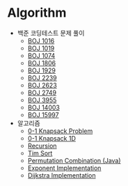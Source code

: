 # Algorithm

- 백준 코딩테스트 문제 풀이
  - [BOJ 1016](/contents/2020-10~2022-08/2021-07-26.md)
  - [BOJ 1019](/contents/2020-10~2022-08/2020-10-27.md)
  - [BOJ 1074](/contents/2020-10~2022-08/2021-04-18.md)
  - [BOJ 1806](/contents/2020-10~2022-08/2021-05-20.md)
  - [BOJ 1929](/contents/2020-10~2022-08/2021-07-18.md)
  - [BOJ 2239](/contents/2020-10~2022-08/2021-04-11.md)
  - [BOJ 2623](/contents/2020-10~2022-08/2021-05-04.md)
  - [BOJ 2749](/contents/2020-10~2022-08/2020-11-09.md)
  - [BOJ 3955](/contents/2020-10~2022-08/2021-06-26.md)
  - [BOJ 14003](/contents/2020-10~2022-08/2021-07-15.md)
  - [BOJ 15997](/contents/2020-10~2022-08/2021-05-12.md)
- 알고리즘
  - [0-1 Knapsack Problem](/contents/2023-01/2023-01-13.md)
  - [0-1 Knapsack 1D](/contents/2023-01/2023-01-14.md)
  - [Recursion](/contents/2023-02/2023-02-16.md)
  - [Tim Sort](/contents/2023-05/2023-05-03.md)
  - [Permutation Combination (Java)](/contents/2023-05/2023-05-25.md)
  - [Exponent Implementation](/contents/2023-05/2023-05-26.md)
  - [Dijkstra Implementation](/contents/2023-07/2023-07-24.md)
